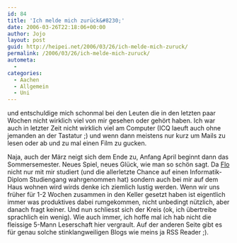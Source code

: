 ```yaml
---
id: 84
title: 'Ich melde mich zurück&#8230;'
date: 2006-03-26T22:18:06+00:00
author: Jojo
layout: post
guid: http://heipei.net/2006/03/26/ich-melde-mich-zuruck/
permalink: /2006/03/26/ich-melde-mich-zuruck/
autometa:
  - 
categories:
  - Aachen
  - Allgemein
  - Uni
---
```

und entschuldige mich schonmal bei den Leuten die in den letzten paar Wochen nicht wirklich viel von mir gesehen oder gehört haben. Ich war auch in letzter Zeit nicht wirklich viel am Computer (ICQ laeuft auch ohne jemanden an der Tastatur ;) und wenn dann meistens nur kurz um Mails zu lesen oder ab und zu mal einen Film zu gucken.
  
Naja, auch der März neigt sich dem Ende zu, Anfang April beginnt dann das Sommersemester. Neues Spiel, neues Glück, wie man so schön sagt. Da [Flo](http://hackvalue.de) nicht nur mit mir studiert (und die allerletzte Chance auf einen Informatik-Diplom Studiengang wahrgenommen hat) sondern auch bei mir auf dem Haus wohnen wird wirds denke ich ziemlich lustig werden. Wenn wir uns früher für 1-2 Wochen zusammen in den Keller gesetzt haben ist eigentlich immer was produktives dabei rumgekommen, nicht unbedingt nützlich, aber danach fragt keiner. Und nun schliesst sich der Kreis (ok, ich übertreibe sprachlich ein wenig). Wie auch immer, ich hoffe mal ich hab nicht die fleissige 5-Mann Leserschaft hier vergrault. Auf der anderen Seite gibt es für genau solche stinklangweiligen Blogs wie meins ja RSS Reader ;).